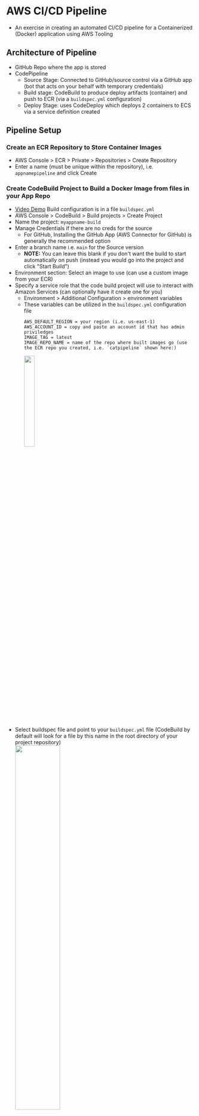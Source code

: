 # AWS CI/CD Pipeline

- An exercise in creating an automated CI/CD pipeline for a Containerized (Docker) application using AWS Tooling

## Architecture of Pipeline

- GitHub Repo where the app is stored
- CodePipeline
  - Source Stage: Connected to GitHub/source control via a GitHub app (bot that acts on your behalf with temporary credentials)
  - Build stage: CodeBuild to produce deploy artifacts (container) and push to ECR (via a `buildspec.yml` configuration)
  - Deploy Stage: uses CodeDeploy which deploys 2 containers to ECS via a service definition created

## Pipeline Setup

### Create an ECR Repository to Store Container Images

- AWS Console > ECR > Private > Repositories > Create Repository
- Enter a name (must be unique within the repository), i.e. `appnamepipeline` and click Create

### Create CodeBuild Project to Build a Docker Image from files in your App Repo

- [Video Demo](https://learn.cantrill.io/courses/1101194/lectures/40856334)
  Build configuration is in a file `buildspec.yml`
- AWS Console > CodeBuild > Build projects > Create Project
- Name the project: `myappname-build`
- Manage Credentials if there are no creds for the source
  - For GitHub, Installing the GitHub App (AWS Connector for GitHub) is generally the recommended option
- Enter a branch name i.e. `main` for the Source version
  - **NOTE:** You can leave this blank if you don't want the build to start automatically on push (instead you would go into the project and click "Start Build")
- Environment section: Select an image to use (can use a custom image from your ECR)
- Specify a service role that the code build project will use to interact with Amazon Services (can optionally have it create one for you)
  - Environment > Additional Configuration > environment variables
  - These variables can be utilized in the `buildspec.yml` configuration file
    ```
    AWS_DEFAULT_REGION = your region (i.e. us-east-1)
    AWS_ACCOUNT_ID = copy and paste an account id that has admin priviledges
    IMAGE_TAG = latest
    IMAGE_REPO_NAME = name of the repo where built images go (use the ECR repo you created, i.e. `catpipeline` shown here:)
    ```
    <img src="img/reponame.png" height="25%" width="25%" />
    <br>
    <br>
- Select buildspec file and point to your `buildspec.yml` file (CodeBuild by default will look for a file by this name in the root directory of your project repository)
  <br>
  <img src="img/buildspec.png" height="50%" width="50%" />
  <br>
  <br>
- **Artifacts** are output from CodeBuild which you can use as input to CodeDeploy to deploy your code to the infrastructure
- **Logs** can be specified and optionally use S3. Enter a group name and make the stream name the name of your pipeline (codebuild project name)
  <br>
  <img src="img/logs.png" height="50%" width="50%" />
  <br>
  <br>

### Update Permissions for CodeBuild Role

- Give the role used by CodeBuild to access services needed
- AWS Console > IAM > Roles > look for the role created in the build codebuild project process
- Click on the role > Add permissions > create inline policy
  - Add permissions to interact with ECR:
    ```json
    {
      "Statement": [
        {
          "Action": [
            "ecr:BatchCheckLayerAvailability",
            "ecr:CompleteLayerUpload",
            "ecr:GetAuthorizationToken",
            "ecr:InitiateLayerUpload",
            "ecr:PutImage",
            "ecr:UploadLayerPart"
          ],
          "Resource": "*",
          "Effect": "Allow"
        }
      ],
      "Version": "2012-10-17"
    }
    ```
  - Give the policy a name like `Codebuild-ECR` and create the policy

### Buildspec.YML - What CodeBuild does to files in your project repo

- Create a buildspec.yml file and add it to the root folder of your project
- After pushing to your repo main branch that should kick off a build (or you can go into the project and click "Start Build")
- This will build and create the image and store it in the ECR registry repo:
  <br>
  <img src="img/imagecreated.png" height="50%" width="50%" />
  <br>
  <br>

### Testing out an image from your ECR

- Start an EC2 instance with Docker installed and ssh into it
- login to ECR: `aws ecr get-login-password --region <AWS_REGION> | docker login --username AWS --password-stdin ACCOUNT_ID_REPLACEME.dkr.ecr.<AWS_REGION>.amazonaws.com`
- get the URI of the image from your ECR repo:
  <br>
  <img src="img/imageuri.png" height="50%" width="50%" />
  <br>
  <br>
- on the Instance run `docker pull <imageuri_from_your_ecr>`
- `docker images` to get the id of the image you downloaded
- Then run it with `docker run -p 80:80 <image_id>` (adjust ports exposed if needed)
- Go to public IP to see it served

### CodePipeline

- AWS Console > CodePipeline > Create Pipeline
- Select "Custom Pipeline" then "Next"
- Name your pipeline, i.e. `appnamepipeline`
- Allow AWS to create a new service role for the pipeline to interact with AWS resources
- **Advanced Settings** - This is where you can specify where Artifacts are output to.
  - These can be used as input to any stage in a code pipeline and how you tie together stages
  - By default, a S3 bucket is created in the account to store artifacts, but you could also choose a custom location
- Click next and select a Source (i.e. GitHub via GitHub app or whatever source you set up)
- Add a Build Provider (i.e. CodeBuild if you're using that)
  <br>
  <img src="img/provider.png" height="50%" width="50%" />
  <br>
  <br>
- Creating the pipeline will run an initial run
- You can look for the artifact bucket (default) with a name like "codepipeline-region...":
  <br>
  <img src="img/artifactbucket.png" height="50%" width="50%" />
  <br>
  <br>

- When committing and pushing to your repo, a CloudWatch Event will be generated and the pipeline will run based on that event
- A docker image with the tag of latest and one with the commit hash id for history will be created (based on how the buildspec.yml is setup to tag images pushed)
- Artifacts specified in the `buildspec.yml` will be now available to be used in a deploy stage or other stage in the pipeline in the `BuildArtif/` folder:
  <br>
  <img src="img/artifacts.png" height="50%" width="50%" />
  <br>
  <br>

### Create a Load Balancer

- EC2 > Load Balancers > Create > Create Application Load Balancer
- Name the LB, i.e. `appnamepipeline`
- Select Internet facing using IPv4
- Select the Default VPC
- Select all the AZs for that VPC (tick the checkboxes)
- Security Groups: Create a new Security Group
  - name and desription: `appnamepipeline-SG`
  - Add Rule:
    <br>
    <img src="img/sg.png" height="50%" width="50%" />
    <br>
    <br>
- Select the created Security Group in the drop down (uncheck default etc)
- Create a Target Group which will point at Containers running in ECS Fargate:
  <br>
  <img src="img/targetcreate.png" height="50%" width="50%" />
  <br>
  <br>
  - Name the target group and select IP Addresses since it will be pointing to containers on Fargate, HTTP and port 80 and the default VPC, then click Next, then leave defaults and Create Target Group
    <br>
    <img src="img/tg.png" height="50%" width="50%" />
    <br>
    <br>
- Close the create tab and then hit the refresh icon and select the Target Group created. This will ensure that anything hitting the load balancer on port 80 will be directed to this target group:
  <br>
  <img src="img/listener.png" height="50%" width="50%" />
  <br>
  <br>
- Create the load balancer

### Create an ECS Cluster

- AWS Console > ECS > Clusters in left side menu > Create Cluster
- Name the cluster and make sure AWS Fargate is selected under Infrastructure and click Create
- For using CodeDeploy, you first create a Task/Service definition on ECS cluster manually,
  - Then CodeDeploy will use the Service whenever a new image is made to deploy the image
  ```json
  {
    "taskDefinitionArn": "arn:aws:ecs:us-east-1:accountid:task-definition/taskname:1",
    "containerDefinitions": [
        {
            "name": "myapp",
            "image": "accountid.dkr.ecr.us-east-1.amazonaws.com/servicename:12345sha", // Code deploy will update the service with a new image
  ```

#### Create a Task Definition (defines a container)

- AWS Console > ECS > Task Definitions in left side menu
- click Create a New Task Definition
- Give the task a name
- Under `Container - 1` section, name the container and enter the URI (copy it from ECR > latest image > Copy URI):
  <br>
  <img src="img/copyuri.png" height="50%" width="50%" />
  <br>
  <br>
- Choose Operating System (i.e. Linux X86_64) , CPU, Memory
- Change the Task Role to the task execution role in the dropdown
- Click Create

#### Create a Service (how to deploy the container)

- Deploy Dropdown in Task created > Create Service:
  <br>
  <img src="img/createservice.png" height="50%" width="50%" />
  <br>
  <br>
- Name the service, select your ECS cluster, select `Launch Type` and make sure Fargate is selected:
  <br>
  <img src="img/servicemenu.png" height="50%" width="50%" />
  <br>
  <br>
- Input for Desired Tasks: `2` for high availability
  - **This makes 2 containers each in different AZs part of the target group that your load balancer is set to use**
- Deployment Options: `Rolling update`
- In Networking section, select the default VPC, all subnets, select your pipeline security group and leave the default security group selected as well, enable public IP:
  <br>
  <img src="img/servicenetworking.png" height="50%" width="50%" />
  <br>
  <br>
- Load Balancing Section:
  - Select use Load Balancer
  - Select Application Load Balancer
  - Select existing Load Balancer option: Choose the load balancer you created
  - Make sure you select your container to load balance
  - Under Listener, choose an existing listener and select the listener you created (i.e. `80:HTTP`)
  - Use an existing Target Group - select your TG created
- Optionally enable Autoscaling (need to setup alarms etc.)
- Click create
- This will start up two tasks as scene in the Tasks tab (two containers):
  <br>
  <img src="img/tasks.png" height="50%" width="50%" />
  <br>
  <br>

#### Test the Task Deployments

- AWS Console > EC2 > Load Balancers in the left side menu
- Select your load balancer (click the name link)
- Find the DNS Name and copy that to get the link to visit in the browser (note: make sure to use HTTP and not https:// if you do not have ssl setup for the site)
  <br>
  <img src="img/dnsname.png" height="50%" width="50%" />
  <br>
  <br>

### Add CodeDeploy stage to Pipeline

- Go to AWS Console > CodePipeline > Edit to add a new stage for CodeDeploy
  <br>
  <img src="img/editpipeline.png" height="50%" width="50%" />
  <br>
  <br>
- Click `+ Add Stage` button after the Build stage
- Name the new stage `Deploy`
- `+ Add Action group`
  - Name: `Deploy`
  - Action provider: choose `Amazon ECS` from the dropdown
  - Input Artifact: `BuildArtifact` (this is the imagedefinitions.json produced by the Build stage as an artifact which CodeDeploy will use now)
  - Choose the cluster and service you created
  - Image Definition File: enter the name of the artifact you created as part of the build stage: `imagedefinitions.json`
  - Click Done
  - Save > Save to complete adding the stage

### Pipeline logs

- To see logs of the pipeline progress go to Build logs (click on details links in the code pipeline stages):
  <br>
  <img src="img/buildlogs.png" height="50%" width="50%" />
  <br>
  <br>
- NOTE: if you get permissions errors you may need to add ECS permissions to the service role in the Deploy stage of the pipeline (click the service role link in the pipeline settings tab)
- Go to Add Permissions > Attach Policies:
  <br>
  <img src="img/iam.png" height="50%" width="50%" />
  <br>
  <br>
- Select the CodeDeploy role for ECS:
  <br>
  <img src="img/role.png" height="50%" width="50%" />
  <br>
  <br>



